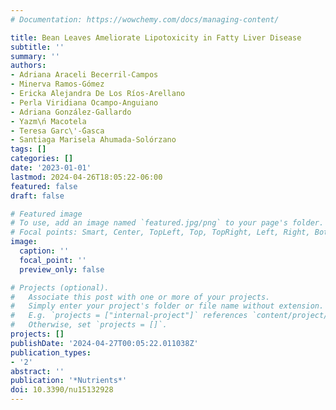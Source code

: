 ```yaml
---
# Documentation: https://wowchemy.com/docs/managing-content/

title: Bean Leaves Ameliorate Lipotoxicity in Fatty Liver Disease
subtitle: ''
summary: ''
authors:
- Adriana Araceli Becerril-Campos
- Minerva Ramos-Gómez
- Ericka Alejandra De Los Ríos-Arellano
- Perla Viridiana Ocampo-Anguiano
- Adriana González-Gallardo
- Yazm\ń Macotela
- Teresa Garc\'-́Gasca
- Santiaga Marisela Ahumada-Solórzano
tags: []
categories: []
date: '2023-01-01'
lastmod: 2024-04-26T18:05:22-06:00
featured: false
draft: false

# Featured image
# To use, add an image named `featured.jpg/png` to your page's folder.
# Focal points: Smart, Center, TopLeft, Top, TopRight, Left, Right, BottomLeft, Bottom, BottomRight.
image:
  caption: ''
  focal_point: ''
  preview_only: false

# Projects (optional).
#   Associate this post with one or more of your projects.
#   Simply enter your project's folder or file name without extension.
#   E.g. `projects = ["internal-project"]` references `content/project/deep-learning/index.md`.
#   Otherwise, set `projects = []`.
projects: []
publishDate: '2024-04-27T00:05:22.011038Z'
publication_types:
- '2'
abstract: ''
publication: '*Nutrients*'
doi: 10.3390/nu15132928
---
```

